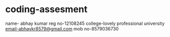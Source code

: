 # coding-assesment
name- abhay kumar
reg no-12108245
college-lovely professional university
email-abhaykr8579@gmail.com
mob no-8579036730
